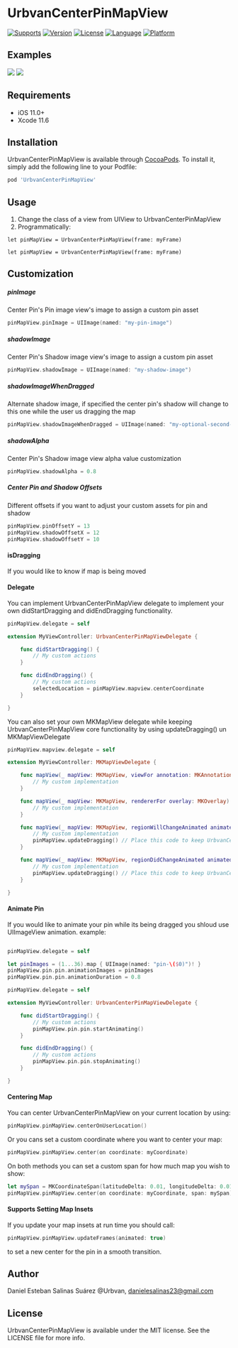 # UrbvanCenterPinMapView

[![Supports](https://img.shields.io/badge/supports-CocoaPods%20-green.svg?style=flat)]()
[![Version](https://img.shields.io/cocoapods/v/UrbvanCenterPinMapView.svg?style=flat)](http://cocoapods.org/pods/UrbvanCenterPinMapView)
[![License](https://img.shields.io/cocoapods/l/UrbvanCenterPinMapView.svg?style=flat)](http://cocoapods.org/pods/UrbvanCenterPinMapView)
[![Language](https://img.shields.io/badge/language-Swift-orange.svg?style=flat)]()
[![Platform](https://img.shields.io/cocoapods/p/UrbvanCenterPinMapView.svg?style=flat)](http://cocoapods.org/pods/UrbvanCenterPinMapView)
<br />

## Examples

 ![](/Screenshots/example.gif)  ![](/Screenshots/example_2.gif)

## Requirements
- iOS 11.0+
- Xcode 11.6

## Installation

UrbvanCenterPinMapView is available through [CocoaPods](http://cocoapods.org). To install
it, simply add the following line to your Podfile:

```ruby
pod 'UrbvanCenterPinMapView'
```
## Usage

1. Change the class of a view from UIView to UrbvanCenterPinMapView 
2. Programmatically:

```
let pinMapView = UrbvanCenterPinMapView(frame: myFrame)
```

```
let pinMapView = UrbvanCenterPinMapView(frame: myFrame)
```

## Customization 

##### pinImage
Center Pin's Pin image view's image to assign a custom pin asset
```swift
pinMapView.pinImage = UIImage(named: "my-pin-image")
```

##### shadowImage
Center Pin's Shadow image view's image to assign a custom pin asset
```swift
pinMapView.shadowImage = UIImage(named: "my-shadow-image")
```

##### shadowImageWhenDragged
Alternate shadow image, if specified the center pin's shadow will change to this one while the user us dragging the map
```swift
pinMapView.shadowImageWhenDragged = UIImage(named: "my-optional-second-shadow-image")
```

##### shadowAlpha
Center Pin's Shadow image view alpha value customization
```swift
pinMapView.shadowAlpha = 0.8
```

##### Center Pin and Shadow Offsets
Different offsets if you want to adjust your custom assets for pin and shadow
```swift
pinMapView.pinOffsetY = 13
pinMapView.shadowOffsetX = 12
pinMapView.shadowOffsetY = 10
```

#### isDragging
If you would like to know if map is being moved

#### Delegate
You can implement UrbvanCenterPinMapView delegate to implement your own didStartDragging and didEndDragging functionality.
```swift
pinMapView.delegate = self

extension MyViewController: UrbvanCenterPinMapViewDelegate {

    func didStartDragging() {
        // My custom actions
    }

    func didEndDragging() {
        // My custom actions
        selectedLocation = pinMapView.mapview.centerCoordinate
    }

}

```

You can also set your own MKMapView delegate while keeping UrbvanCenterPinMapView core functionality by using updateDragging() un MKMapViewDelegate
```swift
pinMapView.mapview.delegate = self

extension MyViewController: MKMapViewDelegate {

    func mapView(_ mapView: MKMapView, viewFor annotation: MKAnnotation) -> MKAnnotationView? {
        // My custom implementation
    }

    func mapView(_ mapView: MKMapView, rendererFor overlay: MKOverlay) -> MKOverlayRenderer {
        // My custom implementation
    }

    func mapView(_ mapView: MKMapView, regionWillChangeAnimated animated: Bool) {
        // My custom implementation
        pinMapView.updateDragging() // Place this code to keep UrbvanCenterPinMapView delegate functionality
    }

    func mapView(_ mapView: MKMapView, regionDidChangeAnimated animated: Bool) {
        // My custom implementation
        pinMapView.updateDragging() // Place this code to keep UrbvanCenterPinMapView delegate functionality
    }

}

```

#### Animate Pin
If you would like to animate your pin while its being dragged you shloud use UIImageView animation. example:
```swift

pinMapView.delegate = self

let pinImages = (1...36).map { UIImage(named: "pin-\($0)")! }
pinMapView.pin.pin.animationImages = pinImages
pinMapView.pin.pin.animationDuration = 0.8

pinMapView.delegate = self

extension MyViewController: UrbvanCenterPinMapViewDelegate {

    func didStartDragging() {
        // My custom actions
        pinMapView.pin.pin.startAnimating()
    }

    func didEndDragging() {
        // My custom actions
        pinMapView.pin.pin.stopAnimating()
    }

}

```

#### Centering Map
You can center UrbvanCenterPinMapView on your current location by using:
```swift
pinMapView.pinMapView.centerOnUserLocation()
```

Or you cans set a custom coordinate where you want to center your map:
```swift
pinMapView.pinMapView.center(on coordinate: myCoordinate)
```

On both methods you can set a custom span for how much map you wish to show:
```swift
let mySpan = MKCoordinateSpan(latitudeDelta: 0.01, longitudeDelta: 0.01)
pinMapView.pinMapView.center(on coordinate: myCoordinate, span: mySpan)
```

#### Supports Setting Map Insets
If you update your map insets at run time you should call:
```swift
pinMapView.pinMapView.updateFrames(animated: true)
```
to set a new center for the pin in a smooth transition.

## Author

Daniel Esteban Salinas Suárez @Urbvan, danielesalinas23@gmail.com

## License

UrbvanCenterPinMapView is available under the MIT license. See the LICENSE file for more info.
